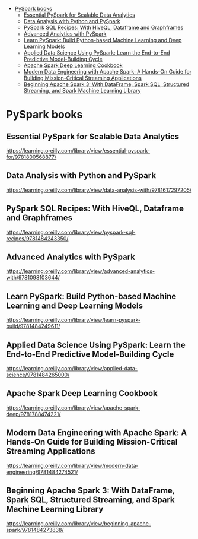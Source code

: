
<!-- TOC -->

- [PySpark books](#pyspark-books)
  - [Essential PySpark for Scalable Data Analytics](#essential-pyspark-for-scalable-data-analytics)
  - [Data Analysis with Python and PySpark](#data-analysis-with-python-and-pyspark)
  - [PySpark SQL Recipes: With HiveQL, Dataframe and Graphframes](#pyspark-sql-recipes-with-hiveql-dataframe-and-graphframes)
  - [Advanced Analytics with PySpark](#advanced-analytics-with-pyspark)
  - [Learn PySpark: Build Python-based Machine Learning and Deep Learning Models](#learn-pyspark-build-python-based-machine-learning-and-deep-learning-models)
  - [Applied Data Science Using PySpark: Learn the End-to-End Predictive Model-Building Cycle](#applied-data-science-using-pyspark-learn-the-end-to-end-predictive-model-building-cycle)
  - [Apache Spark Deep Learning Cookbook](#apache-spark-deep-learning-cookbook)
  - [Modern Data Engineering with Apache Spark: A Hands-On Guide for Building Mission-Critical Streaming Applications](#modern-data-engineering-with-apache-spark-a-hands-on-guide-for-building-mission-critical-streaming-applications)
  - [Beginning Apache Spark 3: With DataFrame, Spark SQL, Structured Streaming, and Spark Machine Learning Library](#beginning-apache-spark-3-with-dataframe-spark-sql-structured-streaming-and-spark-machine-learning-library)

<!-- /TOC -->


# PySpark books

## Essential PySpark for Scalable Data Analytics

https://learning.oreilly.com/library/view/essential-pyspark-for/9781800568877/

## Data Analysis with Python and PySpark

https://learning.oreilly.com/library/view/data-analysis-with/9781617297205/

## PySpark SQL Recipes: With HiveQL, Dataframe and Graphframes

https://learning.oreilly.com/library/view/pyspark-sql-recipes/9781484243350/

## Advanced Analytics with PySpark

https://learning.oreilly.com/library/view/advanced-analytics-with/9781098103644/

## Learn PySpark: Build Python-based Machine Learning and Deep Learning Models

https://learning.oreilly.com/library/view/learn-pyspark-build/9781484249611/


## Applied Data Science Using PySpark: Learn the End-to-End Predictive Model-Building Cycle

https://learning.oreilly.com/library/view/applied-data-science/9781484265000/

## Apache Spark Deep Learning Cookbook

https://learning.oreilly.com/library/view/apache-spark-deep/9781788474221/

## Modern Data Engineering with Apache Spark: A Hands-On Guide for Building Mission-Critical Streaming Applications

https://learning.oreilly.com/library/view/modern-data-engineering/9781484274521/

## Beginning Apache Spark 3: With DataFrame, Spark SQL, Structured Streaming, and Spark Machine Learning Library

https://learning.oreilly.com/library/view/beginning-apache-spark/9781484273838/